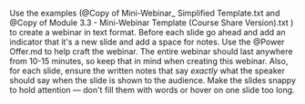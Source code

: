 Use the examples (@Copy of Mini-Webinar\_ Simplified Template.txt and @Copy of Module 3.3 - Mini-Webinar Template (Course Share Version).txt ) to create a webinar in text format. Before each slide go ahead and add an indicator that it's a new slide and add a space for notes. Use the @Power Offer.md to help craft the webinar. The entire webinar should last anywhere from 10-15 minutes, so keep that in mind when creating this webinar. Also, for each slide, ensure the written notes that say _exactly_ what the speaker should say when the slide is shown to the audience. Make the slides snappy to hold attention — don't fill them with words or hover on one slide too long.
